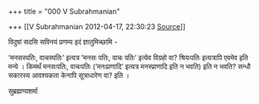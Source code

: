 +++
title = "000 V Subrahmanian"

+++
[[V Subrahmanian	2012-04-17, 22:30:23 [Source](https://groups.google.com/g/bvparishat/c/epVdULpiDOQ)]]



विदुषां सदसि सविनयं प्रणम्य इदं ज्ञातुमिच्छामि -  
  
’मनसस्पतिः, वाचस्पतिः’ इत्यत्र ’मनसः पतिः, वाचः पतिः’ इत्येव विग्रहो वा? श्रियःपतिः इत्यत्रापि एवमेव इति मन्ये । किमर्थं मनसःपतिः, वाचःपतिः (’मनःप्राणादि’ इत्यत्र मनस्प्राणादि इति न भवति) इति न भवति? सन्धौ सकारस्य आवश्यकता केनापि सूत्राधारेण वा? इति ।  
  
सुब्रह्मण्यशर्मा  

